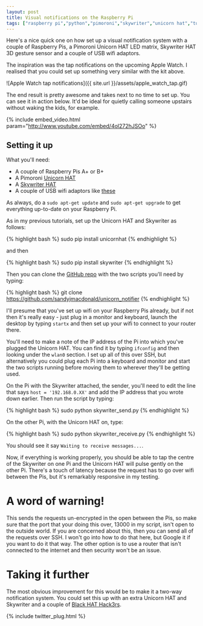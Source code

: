 ```yaml
---
layout: post
title: Visual notifications on the Raspberry Pi
tags: ["raspberry pi","python","pimoroni","skywriter","unicorn hat","tutorial"]
---
```


Here's a nice quick one on how set up a visual notification system with a 
couple of Raspberry Pis, a Pimoroni Unicorn HAT LED matrix, Skywriter HAT
3D gesture sensor and a couple of USB wifi adaptors.

The inspiration was the tap notifications on the upcoming Apple Watch. I 
realised that you could set up something very similar with the kit above.

![Apple Watch tap notifications]({{ site.url }}/assets/apple_watch_tap.gif)

The end result is pretty awesome and takes next to no time to set up. You can
see it in action below. It'd be ideal for quietly calling someone upstairs 
without waking the kids, for example.

{% include embed_video.html param="http://www.youtube.com/embed/4ol272hJSOo" %}

## Setting it up

What you'll need:

* A couple of Raspberry Pis A+ or B+
* A Pimoroni [Unicorn HAT](http://shop.pimoroni.com/products/unicorn-hat)
* A [Skywriter HAT](http://shop.pimoroni.com/products/skywriter-hat)
* A couple of USB wifi adaptors like [these](http://thepihut.com/products/usb-wifi-adapter-for-the-raspberry-pi)

As always, do a `sudo apt-get update` and `sudo apt-get upgrade` to get
everything up-to-date on your Raspberry Pi.

As in my previous tutorials, set up the Unicorn HAT and Skywriter as follows:

{% highlight bash %}
sudo pip install unicornhat
{% endhighlight %}

and then  

{% highlight bash %}
sudo pip install skywriter
{% endhighlight %}

Then you can clone the [GitHub repo](https://github.com/sandyjmacdonald/unicorn_notifier)
with the two scripts you'll need by typing:

{% highlight bash %}
git clone https://github.com/sandyjmacdonald/unicorn_notifier
{% endhighlight %}

I'll presume that you've set up wifi on your Raspberry Pis already, but if not 
then it's really easy - just plug in a monitor and keyboard, launch the desktop
by typing `startx` and then set up your wifi to connect to your router there.

You'll need to make a note of the IP address of the Pi into which you've plugged 
the Unicorn HAT. You can find it by typing `ifconfig` and then looking under the
`wlan0` section. I set up all of this over SSH, but alternatively you could 
plug each Pi into a keyboard and monitor and start the two scripts running
before moving them to wherever they'll be getting used.

On the Pi with the Skywriter attached, the sender, you'll need to edit the line
that says `host = '192.168.0.XX'` and add the IP address that you wrote down 
earlier. Then run the script by typing:

{% highlight bash %}
sudo python skywriter_send.py
{% endhighlight %}

On the other Pi, with the Unicorn HAT on, type:

{% highlight bash %}
sudo python skywriter_receive.py
{% endhighlight %}

You should see it say `Waiting to receive messages...`.

Now, if everything is working properly, you should be able to tap the centre of
the Skywriter on one Pi and the Unicorn HAT will pulse gently on the other Pi.
There's a touch of latency because the request has to go over wifi between the 
Pis, but it's remarkably responsive in my testing.

# A word of warning!

This sends the requests un-encrypted in the open between the
Pis, so make sure that the port that your doing this over, 13000 in my script,
isn't open to the outside world. If you are concerned about this, then you can
send all of the requests over SSH. I won't go into how to do that here, but 
Google it if you want to do it that way. The other option is to use a router
that isn't connected to the internet and then security won't be an issue.

# Taking it further

The most obvious improvement for this would be to make it a two-way notification
system. You could set this up with an extra Unicorn HAT and Skywriter and a 
couple of [Black HAT Hack3rs](http://shop.pimoroni.com/products/black-hat-hacker).

{% include twitter_plug.html %}